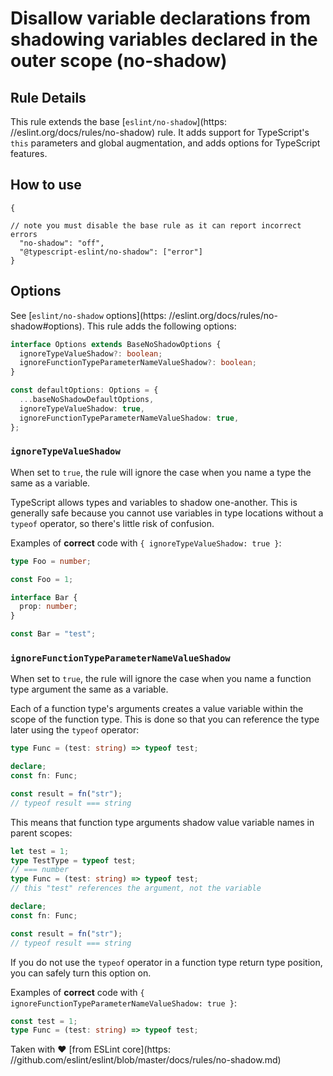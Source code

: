 # Disallow variable declarations from shadowing variables declared in the outer scope (no-shadow)

## Rule Details

This rule extends the base [`eslint/no-shadow`](https:
//eslint.org/docs/rules/no-shadow) rule. It adds support for TypeScript's `this` parameters and global augmentation, and adds options for TypeScript features.

## How to use

```
{

// note you must disable the base rule as it can report incorrect errors
  "no-shadow": "off",
  "@typescript-eslint/no-shadow": ["error"]
}
```

## Options

See [`eslint/no-shadow` options](https:
//eslint.org/docs/rules/no-shadow#options). This rule adds the following options:

```ts
interface Options extends BaseNoShadowOptions {
  ignoreTypeValueShadow?: boolean;
  ignoreFunctionTypeParameterNameValueShadow?: boolean;
}

const defaultOptions: Options = {
  ...baseNoShadowDefaultOptions,
  ignoreTypeValueShadow: true,
  ignoreFunctionTypeParameterNameValueShadow: true,
};
```

### `ignoreTypeValueShadow`

When set to `true`, the rule will ignore the case when you name a type the same as a variable.

TypeScript allows types and variables to shadow one-another. This is generally safe because you cannot use variables in type locations without a `typeof` operator, so there's little risk of confusion.

Examples of **correct** code with `{ ignoreTypeValueShadow: true }`:

```ts
type Foo = number;

const Foo = 1;

interface Bar {
  prop: number;
}

const Bar = "test";
```

### `ignoreFunctionTypeParameterNameValueShadow`

When set to `true`, the rule will ignore the case when you name a function type argument the same as a variable.

Each of a function type's arguments creates a value variable within the scope of the function type. This is done so that you can reference the type later using the `typeof` operator:

```ts
type Func = (test: string) => typeof test;

declare;
const fn: Func;

const result = fn("str");
// typeof result === string
```

This means that function type arguments shadow value variable names in parent scopes:

```ts
let test = 1;
type TestType = typeof test;
// === number
type Func = (test: string) => typeof test;
// this "test" references the argument, not the variable

declare;
const fn: Func;

const result = fn("str");
// typeof result === string
```

If you do not use the `typeof` operator in a function type return type position, you can safely turn this option on.

Examples of **correct** code with `{ ignoreFunctionTypeParameterNameValueShadow: true }`:

```ts
const test = 1;
type Func = (test: string) => typeof test;
```

Taken with ❤️ [from ESLint core](https:
//github.com/eslint/eslint/blob/master/docs/rules/no-shadow.md)
